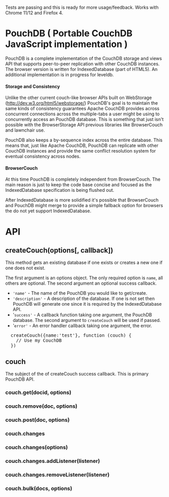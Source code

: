 Tests are passing and this is ready for more usage/feedback. Works with Chrome 11/12 and Firefox 4.

# PouchDB ( Portable CouchDB JavaScript implementation )

PouchDB is a complete implementation of the CouchDB storage and views API that supports peer-to-peer replication with other CouchDB instances. The browser version is written for IndexedDatabase (part of HTML5). An additional implementation is in progress for leveldb.

#### Storage and Consistency

Unlike the other current couch-like browser APIs built on WebStorage (http://dev.w3.org/html5/webstorage/) PouchDB's goal is to maintain the same kinds of consistency guarantees Apache CouchDB provides across concurrent connections across the multiple-tabs a user might be using to concurrently access an PouchDB database. This is something that just isn't possible with the BrowserStorage API previous libraries like BrowserCouch and lawnchair use.

PouchDB also keeps a by-sequence index across the entire database. This means that, just like Apache CouchDB, PouchDB can replicate with other CouchDB instances and provide the same conflict resolution system for eventual consistency across nodes.

#### BrowserCouch

At this time PouchDB is completely independent from BrowserCouch. The main reason is just to keep the code base concise and focused as the IndexedDatabase specification is being flushed out.

After IndexedDatabase is more solidified it's possible that BrowserCouch and PouchDB might merge to provide a simple fallback option for browsers the do not yet support IndexedDatabase.

# API

## createCouch(options[, callback])

This method gets an existing database if one exists or creates a new one if one does not exist.

The first argument is an options object. The only required option is `name`, all others are optional. The second argument an optional success callback.

* `'name'` - The name of the PouchDB you would like to get/create.
* `'description'` - A description of the database. If one is not set then PouchDB will generate one since it is required by the IndexedDatabase API.
* '`success'` - A callback function taking one argument, the PouchDB database. The second argument to `createCouch` will be used if passed.
* '`error'` - An error handler callback taking one argument, the error.

<pre>
  createCouch({name:'test'}, function (couch) {
    // Use my CouchDB
  })
</pre>

## couch

The subject of the of createCouch success callback. This is primary PouchDB API.

### couch.get(docid, options)

### couch.remove(doc, options)

### couch.post(doc, options)

### couch.changes

### couch.changes(options)

### couch.changes.addListener(listener)

### couch.changes.removeListener(listener)

### couch.bulk(docs, options)


